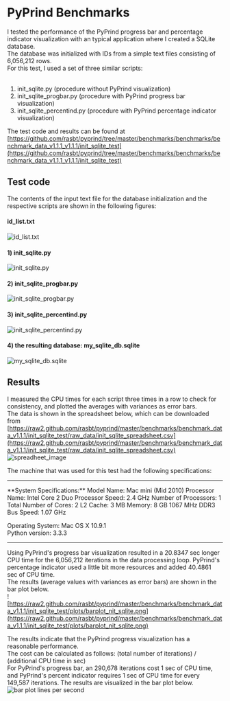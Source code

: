 # PyPrind Benchmarks

I tested the performance of the PyPrind progress bar and percentage indicator visualization with an typical application where I created a SQLite database.  
The database was initialized with IDs from a simple text files consisting of 6,056,212 rows.  
For this test, I used a set of three similar scripts:  <br>
<br>
1) init_sqlite.py  (procedure without PyPrind visualization)  
2) init_sqlite_progbar.py  (procedure with PyPrind progress bar visualization)  
3) init_sqlite_percentind.py  (procedure with PyPrind percentage indicator visualization)  

The test code and results can be found at [https://github.com/rasbt/pyprind/tree/master/benchmarks/benchmarks/benchmark_data_v1.1.1_v1.1.1/init_sqlite_test](https://github.com/rasbt/pyprind/tree/master/benchmarks/benchmarks/benchmark_data_v1.1.1_v1.1.1/init_sqlite_test)

## Test code

The contents of the input text file for the database initialization and the respective scripts are shown in the following figures:  
#### id_list.txt
![id_list.txt](https://raw2.github.com/rasbt/pyprind/master/benchmarks/benchmark_data_v1.1.1/init_sqlite_test/images/list_id.txt.png)
#### 1) init_sqlite.py
![init_sqlite.py](https://raw2.github.com/rasbt/pyprind/master/benchmarks/benchmark_data_v1.1.1/init_sqlite_test/images/init_sqlite_code.png)
#### 2) init_sqlite_progbar.py
![init_sqlite_progbar.py](https://raw2.github.com/rasbt/pyprind/master/benchmarks/benchmark_data_v1.1.1/init_sqlite_test/images/init_sqlite_progbar_code.png)
#### 3) init_sqlite_percentind.py
![init_sqlite_percentind.py](https://raw2.github.com/rasbt/pyprind/master/benchmarks/benchmark_data_v1.1.1/init_sqlite_test/images/init_sqlite_percentind_code.png)
#### 4) the resulting database: my_sqlite_db.sqlite
![my_sqlite_db.sqlite](https://raw2.github.com/rasbt/pyprind/master/benchmarks/benchmark_data_v1.1.1/init_sqlite_test/images/my_sqlite_db.png)

## Results

I measured the CPU times for each script three times in a row to check for consistency, and plotted the averages with variances as error bars.  
The data is shown in the spreadsheet below, which can be downloaded from [https://raw2.github.com/rasbt/pyprind/master/benchmarks/benchmark_data_v1.1.1/init_sqlite_test/raw_data/init_sqlite_spreadsheet.csv](https://raw2.github.com/rasbt/pyprind/master/benchmarks/benchmark_data_v1.1.1/init_sqlite_test/raw_data/init_sqlite_spreadsheet.csv)
![spreadheet_image](https://raw2.github.com/rasbt/pyprind/master/benchmarks/benchmark_data_v1.1.1/init_sqlite_test/images/init_sqlite_spreadsheet.png)  

The machine that was used for this test had the following specifications:  
<hr>
**System Specifications:**  
Model Name: Mac mini (Mid 2010)  
Processor Name: Intel Core 2 Duo  
Processor Speed: 2.4 GHz  
Number of Processors: 1  
Total Number of Cores: 2  
L2 Cache: 3 MB  
Memory: 8 GB 1067 MHz DDR3  
Bus Speed: 1.07 GHz  

Operating System: Mac OS X 10.9.1  
Python version: 3.3.3  
<hr>

Using PyPrind's progress bar visualization resulted in a 20.8347 sec longer CPU time for the 6,056,212 iterations in the data processing loop.  PyPrind's percentage indicator used a little bit more resources and added 40.4861 sec of CPU time.  
The results (average values with variances as error bars) are shown in the bar plot below.  
![https://raw2.github.com/rasbt/pyprind/master/benchmarks/benchmark_data_v1.1.1/init_sqlite_test/plots/barplot_nit_sqlite.png](https://raw2.github.com/rasbt/pyprind/master/benchmarks/benchmark_data_v1.1.1/init_sqlite_test/plots/barplot_nit_sqlite.png)

The results indicate that the PyPrind progress visualization has a reasonable performance.  
The cost can be calculated as follows: (total number of iterations) / (additional CPU time in sec)  
For PyPrind's progress bar, an 290,678 iterations cost 1 sec of CPU time, and PyPrind's percent indicator requires 1 sec of CPU time for every 149,587 iterations. The results are visualized in the bar plot below.  
![bar plot lines per second](https://raw2.github.com/rasbt/pyprind/master/benchmarks/benchmark_data_v1.1.1/init_sqlite_test/plots/init_sqlite_lines_per_sec.png)
